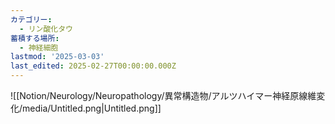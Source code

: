 ```yaml
---
カテゴリー:
  - リン酸化タウ
蓄積する場所:
  - 神経細胞
lastmod: '2025-03-03'
last_edited: 2025-02-27T00:00:00.000Z
---
```


![[Notion/Neurology/Neuropathology/異常構造物/アルツハイマー神経原線維変化/media/Untitled.png|Untitled.png]]
